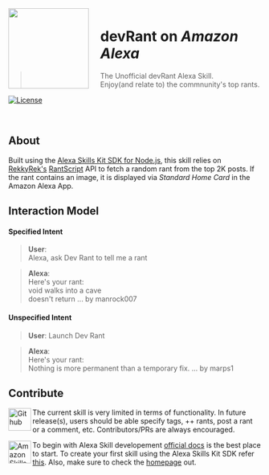 <img src="https://github.com/apollonian11/devRant/raw/master/assets/APP_ICON_LARGE.png" align="left" width="160px" height="160px"/>
<img align="left" width="0" height="160px" hspace="10"/>

# devRant on _Amazon Alexa_
> The Unofficial devRant Alexa Skill.</br>
Enjoy(and relate to) the commnunity's top rants.

[![License](https://img.shields.io/badge/License-MIT-red.svg?style=flat-square)](https://github.com/apollonian11/devRant/blob/master/LICENSE.md)

</br>

## About

Built using the [Alexa Skills Kit SDK for Node.js](https://github.com/alexa/alexa-skills-kit-sdk-for-nodejs), this skill relies on [RekkyRek's](https://github.com/RekkyRek) [RantScript](https://github.com/RekkyRek/RantScript) API to fetch a random rant from the top 2K posts. If the rant contains an image, it is displayed via _Standard Home Card_ in the Amazon Alexa App.

## Interaction Model

#### Specified Intent
> **User**:</br>
Alexa, ask Dev Rant to tell me a rant

> **Alexa**:</br>
Here's your rant:</br>
void walks into a cave</br>
doesn't return ... by manrock007
   
#### Unspecified Intent
> **User**: Launch Dev Rant
  
> **Alexa**:  
Here's your rant:</br>
Nothing is more permanent than a temporary fix. ... by marps1

## Contribute

[<img width='45' height="45" align='left' alt='Github' src="https://upload.wikimedia.org/wikipedia/commons/9/91/Octicons-mark-github.svg">](https://github.com/apollonian11/devRant) The current skill is very limited in terms of functionality. In future release(s), users should be able specify tags, ++ rants, post a rant or a comment, etc. Contributors/PRs are always encouraged.

[<img width='45' height="45" align='left' alt='Amazon Skills Kit' src="https://upload.wikimedia.org/wikipedia/commons/c/cc/Amazon_Alexa_App_Logo.png">](https://github.com/alexa/skill-sample-nodejs-fact) To begin with Alexa Skill developement [official docs](https://developer.amazon.com/alexa-skills-kit) is the best place to start. To create your first skill using the Alexa Skills Kit SDK refer [this](https://developer.amazon.com/public/solutions/alexa/alexa-skills-kit/content/fact-skill-1). Also, make sure to check the [homepage](https://developer.amazon.com/alexa) out.
